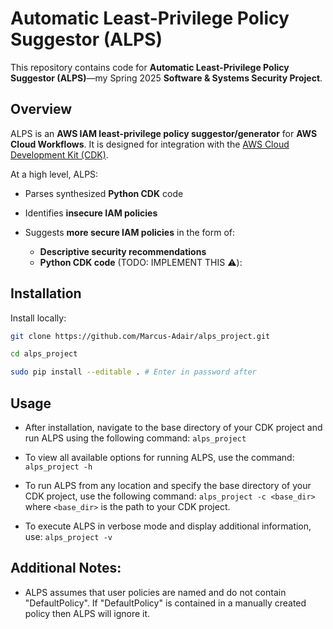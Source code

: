 # Automatic Least-Privilege Policy Suggestor (ALPS)

This repository contains code for **Automatic Least-Privilege Policy Suggestor (ALPS)**—my Spring 2025 **Software & Systems Security Project**.

## Overview

ALPS is an **AWS IAM least-privilege policy suggestor/generator** for **AWS Cloud Workflows**. It is designed for integration with the [AWS Cloud Development Kit (CDK)](https://aws.amazon.com/cdk/).

At a high level, ALPS:

- Parses synthesized **Python CDK** code

- Identifies **insecure IAM policies**

- Suggests **more secure IAM policies** in the form of:
  - **Descriptive security recommendations**
  - **Python CDK code** (TODO: IMPLEMENT THIS ⚠️):

## Installation

Install locally:

```sh
git clone https://github.com/Marcus-Adair/alps_project.git

cd alps_project

sudo pip install --editable . # Enter in password after

```

## Usage

- After installation, navigate to the base directory of your CDK project and run ALPS using the following command:
  `alps_project`

- To view all available options for running ALPS, use the command:
  `alps_project -h`

- To run ALPS from any location and specify the base directory of your CDK project, use the following command:
  `alps_project -c <base_dir>`
  where `<base_dir>` is the path to your CDK project.

- To execute ALPS in verbose mode and display additional information, use:
  `alps_project -v`

## Additional Notes:

- ALPS assumes that user policies are named and do not contain "DefaultPolicy". If "DefaultPolicy" is contained in a manually created policy then ALPS will ignore it.
